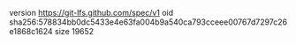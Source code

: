 version https://git-lfs.github.com/spec/v1
oid sha256:578834bb0dc5433e4e63fa004b9a540ca793cceee00767d7297c26e1868c1624
size 19652
